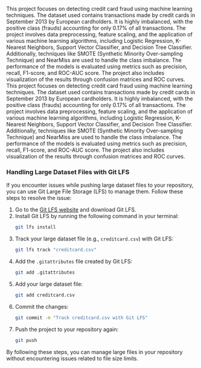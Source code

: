 This project focuses on detecting credit card fraud using machine learning techniques. The dataset used contains transactions made by credit cards in September 2013 by European cardholders. It is highly imbalanced, with the positive class (frauds) accounting for only 0.17% of all transactions. The project involves data preprocessing, feature scaling, and the application of various machine learning algorithms, including Logistic Regression, K-Nearest Neighbors, Support Vector Classifier, and Decision Tree Classifier. Additionally, techniques like SMOTE (Synthetic Minority Over-sampling Technique) and NearMiss are used to handle the class imbalance. The performance of the models is evaluated using metrics such as precision, recall, F1-score, and ROC-AUC score. The project also includes visualization of the results through confusion matrices and ROC curves.
This project focuses on detecting credit card fraud using machine learning techniques. The dataset used contains transactions made by credit cards in September 2013 by European cardholders. It is highly imbalanced, with the positive class (frauds) accounting for only 0.17% of all transactions. The project involves data preprocessing, feature scaling, and the application of various machine learning algorithms, including Logistic Regression, K-Nearest Neighbors, Support Vector Classifier, and Decision Tree Classifier. Additionally, techniques like SMOTE (Synthetic Minority Over-sampling Technique) and NearMiss are used to handle the class imbalance. The performance of the models is evaluated using metrics such as precision, recall, F1-score, and ROC-AUC score. The project also includes visualization of the results through confusion matrices and ROC curves.

### Handling Large Dataset Files with Git LFS

If you encounter issues while pushing large dataset files to your repository, you can use Git Large File Storage (LFS) to manage them. Follow these steps to resolve the issue:

1. Go to the [Git LFS website](https://git-lfs.com/) and download Git LFS.
2. Install Git LFS by running the following command in your terminal:
    ```bash
    git lfs install
    ```
3. Track your large dataset file (e.g., `creditcard.csv`) with Git LFS:
    ```bash
    git lfs track "creditcard.csv"
    ```
4. Add the `.gitattributes` file created by Git LFS:
    ```bash
    git add .gitattributes
    ```
5. Add your large dataset file:
    ```bash
    git add creditcard.csv
    ```
6. Commit the changes:
    ```bash
    git commit -m "Track creditcard.csv with Git LFS"
    ```
7. Push the project to your repository again:
    ```bash
    git push
    ```

By following these steps, you can manage large files in your repository without encountering issues related to file size limits.